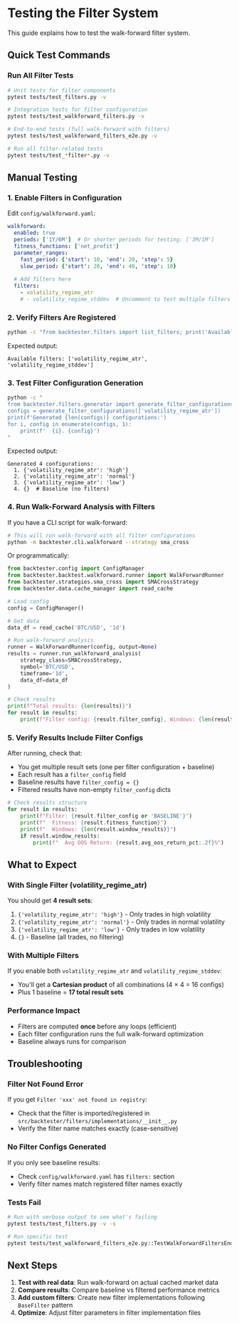# Testing the Filter System

This guide explains how to test the walk-forward filter system.

## Quick Test Commands

### Run All Filter Tests

```bash
# Unit tests for filter components
pytest tests/test_filters.py -v

# Integration tests for filter configuration
pytest tests/test_walkforward_filters.py -v

# End-to-end tests (full walk-forward with filters)
pytest tests/test_walkforward_filters_e2e.py -v

# Run all filter-related tests
pytest tests/test_*filter*.py -v
```

## Manual Testing

### 1. Enable Filters in Configuration

Edit `config/walkforward.yaml`:

```yaml
walkforward:
  enabled: true
  periods: ['1Y/6M']  # Or shorter periods for testing: ['3M/1M']
  fitness_functions: ['net_profit']
  parameter_ranges:
    fast_period: {'start': 10, 'end': 20, 'step': 5}
    slow_period: {'start': 20, 'end': 40, 'step': 10}
  
  # Add filters here
  filters:
    - volatility_regime_atr
    # - volatility_regime_stddev  # Uncomment to test multiple filters
```

### 2. Verify Filters Are Registered

```bash
python -c "from backtester.filters import list_filters; print('Available filters:', list_filters())"
```

Expected output:
```
Available filters: ['volatility_regime_atr', 'volatility_regime_stddev']
```

### 3. Test Filter Configuration Generation

```bash
python -c "
from backtester.filters.generator import generate_filter_configurations
configs = generate_filter_configurations(['volatility_regime_atr'])
print(f'Generated {len(configs)} configurations:')
for i, config in enumerate(configs, 1):
    print(f'  {i}. {config}')
"
```

Expected output:
```
Generated 4 configurations:
  1. {'volatility_regime_atr': 'high'}
  2. {'volatility_regime_atr': 'normal'}
  3. {'volatility_regime_atr': 'low'}
  4. {}  # Baseline (no filters)
```

### 4. Run Walk-Forward Analysis with Filters

If you have a CLI script for walk-forward:

```bash
# This will run walk-forward with all filter configurations
python -m backtester.cli.walkforward --strategy sma_cross
```

Or programmatically:

```python
from backtester.config import ConfigManager
from backtester.backtest.walkforward.runner import WalkForwardRunner
from backtester.strategies.sma_cross import SMACrossStrategy
from backtester.data.cache_manager import read_cache

# Load config
config = ConfigManager()

# Get data
data_df = read_cache('BTC/USD', '1d')

# Run walk-forward analysis
runner = WalkForwardRunner(config, output=None)
results = runner.run_walkforward_analysis(
    strategy_class=SMACrossStrategy,
    symbol='BTC/USD',
    timeframe='1d',
    data_df=data_df
)

# Check results
print(f"Total results: {len(results)}")
for result in results:
    print(f"Filter config: {result.filter_config}, Windows: {len(result.window_results)}")
```

### 5. Verify Results Include Filter Configs

After running, check that:
- You get multiple result sets (one per filter configuration + baseline)
- Each result has a `filter_config` field
- Baseline results have `filter_config = {}`
- Filtered results have non-empty `filter_config` dicts

```python
# Check results structure
for result in results:
    print(f"Filter: {result.filter_config or 'BASELINE'}")
    print(f"  Fitness: {result.fitness_function}")
    print(f"  Windows: {len(result.window_results)}")
    if result.window_results:
        print(f"  Avg OOS Return: {result.avg_oos_return_pct:.2f}%")
```

## What to Expect

### With Single Filter (volatility_regime_atr)

You should get **4 result sets**:
1. `{'volatility_regime_atr': 'high'}` - Only trades in high volatility
2. `{'volatility_regime_atr': 'normal'}` - Only trades in normal volatility
3. `{'volatility_regime_atr': 'low'}` - Only trades in low volatility
4. `{}` - Baseline (all trades, no filtering)

### With Multiple Filters

If you enable both `volatility_regime_atr` and `volatility_regime_stddev`:
- You'll get a **Cartesian product** of all combinations (4 × 4 = 16 configs)
- Plus 1 baseline = **17 total result sets**

### Performance Impact

- Filters are computed **once** before any loops (efficient)
- Each filter configuration runs the full walk-forward optimization
- Baseline always runs for comparison

## Troubleshooting

### Filter Not Found Error

If you get `Filter 'xxx' not found in registry`:
- Check that the filter is imported/registered in `src/backtester/filters/implementations/__init__.py`
- Verify the filter name matches exactly (case-sensitive)

### No Filter Configs Generated

If you only see baseline results:
- Check `config/walkforward.yaml` has `filters:` section
- Verify filter names match registered filter names exactly

### Tests Fail

```bash
# Run with verbose output to see what's failing
pytest tests/test_filters.py -v -s

# Run specific test
pytest tests/test_walkforward_filters_e2e.py::TestWalkForwardFiltersEndToEnd::test_filter_computation_on_data -v -s
```

## Next Steps

1. **Test with real data**: Run walk-forward on actual cached market data
2. **Compare results**: Compare baseline vs filtered performance metrics
3. **Add custom filters**: Create new filter implementations following `BaseFilter` pattern
4. **Optimize**: Adjust filter parameters in filter implementation files

